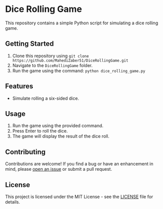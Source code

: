 # Dice Rolling Game

This repository contains a simple Python script for simulating a dice rolling game.

## Getting Started

1. Clone this repository using `git clone https://github.com/MahediZaber51/DiceRollingGame.git`
2. Navigate to the `DiceRollingGame` folder.
3. Run the game using the command: `python dice_rolling_game.py`

## Features

- Simulate rolling a six-sided dice.

## Usage

1. Run the game using the provided command.
2. Press Enter to roll the dice.
3. The game will display the result of the dice roll.

## Contributing

Contributions are welcome! If you find a bug or have an enhancement in mind, please [open an issue](https://github.com/MahediZaber51/DiceRollingGame/issues) or submit a pull request.

## License

This project is licensed under the MIT License - see the [LICENSE](LICENSE) file for details.

